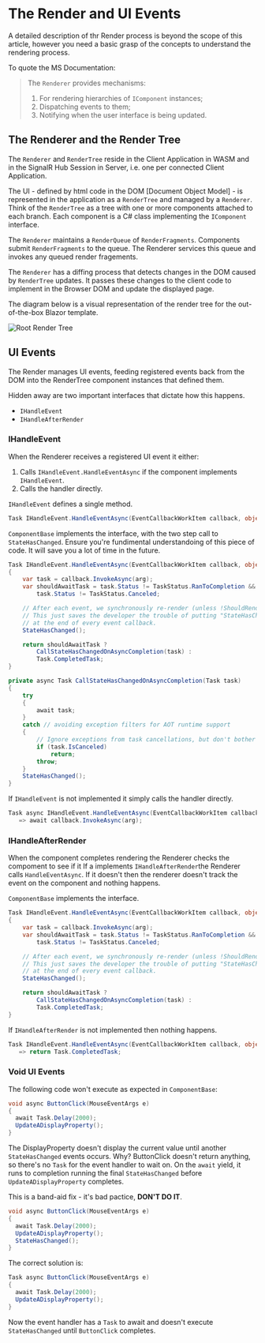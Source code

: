 # The Render and UI Events

A detailed description of thr Render process is beyond the scope of this article, however you need a basic grasp of the concepts to understand the rendering process.

To quote the MS Documentation:

>The `Renderer` provides mechanisms:
>1. For rendering hierarchies of `IComponent` instances;
>2. Dispatching events to them;
>3. Notifying when the user interface is being updated.

## The Renderer and the Render Tree

The `Renderer` and `RenderTree` reside in the Client Application in WASM and in the SignalR Hub Session in Server, i.e. one per connected Client Application.

The UI - defined by html code in the DOM [Document Object Model] - is represented in the application as a `RenderTree` and managed by a `Renderer`. Think of the `RenderTree` as a tree with one or more components attached to each branch. Each component is a C# class  implementing the `IComponent` interface.  

The `Renderer` maintains a `RenderQueue` of `RenderFragments`.  Components submit `RenderFragments` to the queue.  The Renderer services this queue and invokes any queued render fragements.  

The `Renderer` has a diffing process that detects changes in the DOM caused by `RenderTree` updates.  It passes these changes to the client code to implement in the Browser DOM and update the displayed page.

The diagram below is a visual representation of the render tree for the out-of-the-box Blazor template.

![Root Render Tree](https://shauncurtis.github.io/articles/assets/Blazor-Components/Root-Render-Tree.png)

## UI Events

The Render manages UI events, feeding registered events back from the DOM into the RenderTree component instances that defined them.  

Hidden away are two important interfaces that dictate how this happens.

 - `IHandleEvent`
 - `IHandleAfterRender`

### IHandleEvent

When the Renderer receives a registered UI event it either:
1. Calls `IHandleEvent.HandleEventAsync` if the component implements `IHandleEvent`.  
2. Calls the handler directly.

`IHandleEvent` defines a single method.

```csharp
Task IHandleEvent.HandleEventAsync(EventCallbackWorkItem callback, object? arg);
```

`ComponentBase` implements the interface, with the two step call to `StateHasChanged`.  Ensure you're fundimental understandoing of this piece of code.  It will save you a lot of time in the future.

```csharp
Task IHandleEvent.HandleEventAsync(EventCallbackWorkItem callback, object? arg)
{
    var task = callback.InvokeAsync(arg);
    var shouldAwaitTask = task.Status != TaskStatus.RanToCompletion &&
        task.Status != TaskStatus.Canceled;

    // After each event, we synchronously re-render (unless !ShouldRender())
    // This just saves the developer the trouble of putting "StateHasChanged();"
    // at the end of every event callback.
    StateHasChanged();

    return shouldAwaitTask ?
        CallStateHasChangedOnAsyncCompletion(task) :
        Task.CompletedTask;
}

private async Task CallStateHasChangedOnAsyncCompletion(Task task)
{
    try
    {
        await task;
    }
    catch // avoiding exception filters for AOT runtime support
    {
        // Ignore exceptions from task cancellations, but don't bother issuing a state change.
        if (task.IsCanceled)
            return;
        throw;
    }
    StateHasChanged();
}
```

If `IHandleEvent` is not implemented it simply calls the handler directly.

```csharp
Task async IHandleEvent.HandleEventAsync(EventCallbackWorkItem callback, object? arg)
   => await callback.InvokeAsync(arg);
```

### IHandleAfterRender

When the component completes rendering the Renderer checks the compoment to see if it If a implements `IHandleAfterRender`the Renderer calls `HandleEventAsync`.  If it doesn't then the renderer doesn't track the event on the component and nothing happens.

`ComponentBase` implements the interface.

```csharp
Task IHandleEvent.HandleEventAsync(EventCallbackWorkItem callback, object? arg)
{
    var task = callback.InvokeAsync(arg);
    var shouldAwaitTask = task.Status != TaskStatus.RanToCompletion &&
        task.Status != TaskStatus.Canceled;

    // After each event, we synchronously re-render (unless !ShouldRender())
    // This just saves the developer the trouble of putting "StateHasChanged();"
    // at the end of every event callback.
    StateHasChanged();

    return shouldAwaitTask ?
        CallStateHasChangedOnAsyncCompletion(task) :
        Task.CompletedTask;
}
```

If `IHandleAfterRender` is not implemented then nothing happens.

```csharp
Task IHandleEvent.HandleEventAsync(EventCallbackWorkItem callback, object? arg)
   => return Task.CompletedTask;
```

### Void UI Events

The following code won't execute as expected in `ComponentBase`:

```csharp
void async ButtonClick(MouseEventArgs e) 
{
  await Task.Delay(2000);
  UpdateADisplayProperty();
}
```

The DisplayProperty doesn't display the current value until another `StateHasChanged` events occurs.  Why? ButtonClick doesn't return anything, so there's no `Task` for the event handler to wait on.  On the `await` yield, it runs to completion running the final `StateHasChanged` before `UpdateADisplayProperty` completes.

This is a band-aid fix - it's bad pactice, **DON'T DO IT**.

```csharp
void async ButtonClick(MouseEventArgs e) 
{
  await Task.Delay(2000);
  UpdateADisplayProperty();
  StateHasChanged();
}
```

The correct solution is:

```csharp
Task async ButtonClick(MouseEventArgs e) 
{
  await Task.Delay(2000);
  UpdateADisplayProperty();
}
```
Now the event handler has a `Task` to await and doesn't execute `StateHasChanged` until `ButtonClick` completes.

